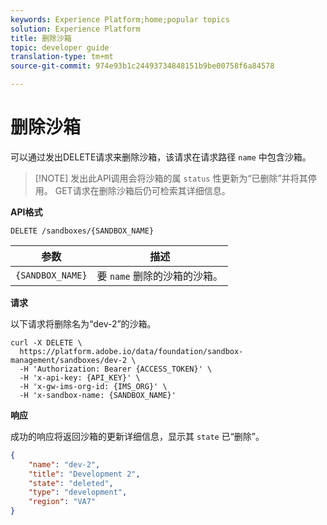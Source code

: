```yaml
---
keywords: Experience Platform;home;popular topics
solution: Experience Platform
title: 删除沙箱
topic: developer guide
translation-type: tm+mt
source-git-commit: 974e93b1c24493734848151b9be00758f6a84578

---
```



# 删除沙箱

可以通过发出DELETE请求来删除沙箱，该请求在请求路径 `name` 中包含沙箱。

>[!NOTE] 发出此API调用会将沙箱的属 `status` 性更新为“已删除”并将其停用。 GET请求在删除沙箱后仍可检索其详细信息。

**API格式**

```http
DELETE /sandboxes/{SANDBOX_NAME}
```

| 参数 | 描述 |
| --- | --- |
| `{SANDBOX_NAME}` | 要 `name` 删除的沙箱的沙箱。 |

**请求**

以下请求将删除名为“dev-2”的沙箱。

```shell
curl -X DELETE \
  https://platform.adobe.io/data/foundation/sandbox-management/sandboxes/dev-2 \
  -H 'Authorization: Bearer {ACCESS_TOKEN}' \
  -H 'x-api-key: {API_KEY}' \
  -H 'x-gw-ims-org-id: {IMS_ORG}' \
  -H 'x-sandbox-name: {SANDBOX_NAME}'
```

**响应**

成功的响应将返回沙箱的更新详细信息，显示其 `state` 已“删除”。

```json
{
    "name": "dev-2",
    "title": "Development 2",
    "state": "deleted",
    "type": "development",
    "region": "VA7"
}
```
